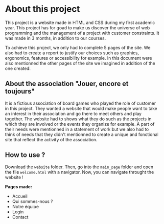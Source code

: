 # About this project

This project is a website made in HTML and CSS during my first academic year. This project has for goad to make us discover the universe of web programming and the management of a project with customer constraints. It was made in 3 months, in addition to our courses.

To achieve this project, we only had to complete 5 pages of the site. We also had to create a report to justify our choices such as graphics, ergonomics, features or accessibility for example. In this document were also mentionned the other pages of the site we imagined in addition of the one created.

## About the association "Jouer, encore et toujours"

It is a fictious association of board games who played the role of customer in this project. They wanted a website that would make people want to take an interest in their association and go there to meet others and play together. The website had to shows what they do such as the projects in which they are involved or the events they organize for example. A part of their needs were mentionned in a statement of work but we also had to think of needs that they didn't mentionned to create a unique and fonctional site that reflect the activity of the association.

## How to use ?

Download the `website` folder. Then, go into the `main_page` folder and open the file `welcome.html` with a navigator. Now, you can navigate throught the website !

**Pages made:**
* Accueil
* Qui sommes-nous ?
* Notre équipe
* Login
* Contact
